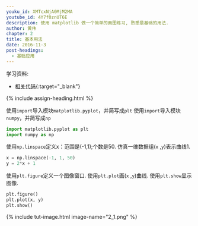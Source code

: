 ```yaml
---
youku_id: XMTcxNjA0MjM2MA
youtube_id: 4Y7f0znUT6E
description: 使用 matplotlib 做一个简单的画图练习, 熟悉最基础的用法.
author: 黄伟
chapter: 2
title: 基本用法
date: 2016-11-3
post-headings:
  - 基础应用
---
```


学习资料:
  * [相关代码](https://github.com/MorvanZhou/tutorials/blob/master/matplotlibTUT/plt3_simple_plot.py){:target="_blank"}

{% include assign-heading.html %}

使用`import`导入模块`matplotlib.pyplot`，并简写成`plt`
使用`import`导入模块`numpy`，并简写成`np`

```python
import matplotlib.pyplot as plt
import numpy as np
```

使用`np.linspace`定义x：范围是(-1,1);个数是50.
仿真一维数据组(`x` ,`y`)表示曲线1.

```python
x = np.linspace(-1, 1, 50)
y = 2*x + 1
```

使用`plt.figure`定义一个图像窗口.
使用`plt.plot`画(`x` ,`y`)曲线.
使用`plt.show`显示图像.

```python
plt.figure()
plt.plot(x, y)
plt.show()
```

{% include tut-image.html image-name="2_1.png" %}
